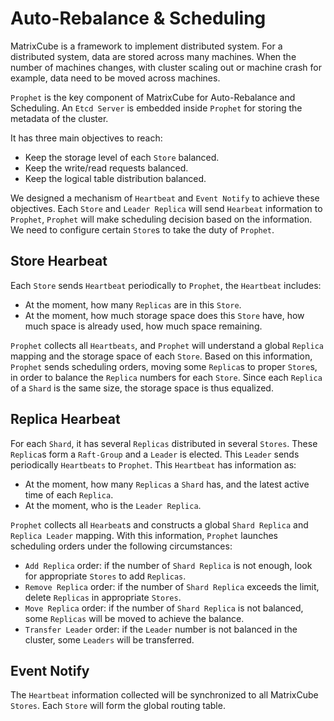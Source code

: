 # **Auto-Rebalance & Scheduling**

MatrixCube is a framework to implement distributed system. For a distributed system, data are stored across many machines. When the number of machines changes, with cluster scaling out or machine crash for example, data need to be moved across machines. 

 `Prophet` is the key component of MatrixCube for Auto-Rebalance and Scheduling. An `Etcd Server` is embedded inside `Prophet` for storing the metadata of the cluster.

It has three main objectives to reach:

* Keep the storage level of each `Store` balanced.
* Keep the write/read requests balanced. 
* Keep the logical table distribution balanced. 

We designed a mechanism of `Heartbeat` and `Event Notify` to achieve these objectives. Each `Store` and `Leader Replica` will send `Hearbeat` information to `Prophet`, `Prophet` will make scheduling decision based on the information. We need to configure certain `Store`s to take the duty of `Prophet`.

## **Store Hearbeat**

Each `Store` sends `Heartbeat` periodically to `Prophet`, the `Heartbeat` includes: 

* At the moment, how many `Replicas` are in this `Store`.
* At the moment, how much storage space does this `Store` have, how much space is already used, how much space remaining. 

`Prophet` collects all `Heartbeats`, and `Prophet` will understand a global `Replica` mapping and the storage space of each `Store`. Based on this information, `Prophet` sends scheduling orders, moving some `Replica`s to proper `Store`s, in order to balance the `Replica` numbers for each `Store`. Since each `Replica` of a `Shard` is the same size, the storage space is thus equalized.

## **Replica Hearbeat**

For each `Shard`, it has several `Replicas` distributed in several `Stores`. These `Replica`s form a `Raft-Group` and a `Leader` is elected. This `Leader` sends periodically `Heartbeats` to `Prophet`. This `Heartbeat` has information as:

* At the moment, how many `Replicas` a `Shard` has, and the latest active time of each `Replica`.
* At the moment, who is the `Leader Replica`. 

`Prophet` collects all `Hearbeat`s and constructs a global `Shard Replica` and `Replica Leader` mapping. With this information, `Prophet` launches scheduling orders under the following circumstances:

* `Add Replica` order: if the number of `Shard Replica` is not enough, look for appropriate `Stores` to add `Replicas`. 
* `Remove Replica` order: if the number of `Shard Replica` exceeds the limit, delete `Replicas` in appropriate `Stores`.
* `Move Replica` order: if the number of `Shard Replica` is not balanced, some `Replicas` will be moved to achieve the balance. 
* `Transfer Leader` order: if the `Leader` number is not balanced in the cluster, some `Leaders` will be transferred. 

## **Event Notify**

The `Heartbeat` information collected will be synchronized to all MatrixCube `Stores`. Each `Store` will form the global routing table. 

